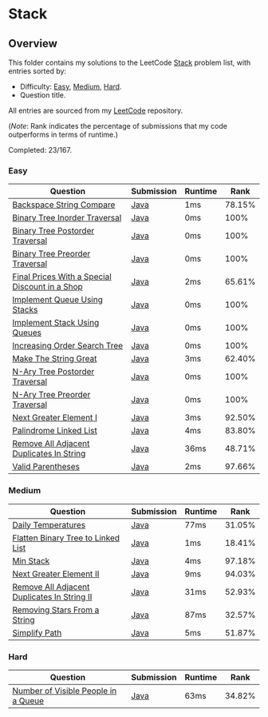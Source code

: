 # Stack

## Overview
This folder contains my solutions to the LeetCode [Stack](https://leetcode.com/problem-list/stack/) problem list,
with entries sorted by:
- Difficulty: [Easy](#easy), [Medium](#medium), [Hard](#hard).
- Question title.

All entries are sourced from my [LeetCode](https://github.com/shumarb/leetcode) repository.

(*Note*: Rank indicates the percentage of submissions that my code outperforms in terms of runtime.)

Completed: 23/167.

### Easy
| Question                                                                                                                                    | Submission                                                                                                         | Runtime | Rank   |
|---------------------------------------------------------------------------------------------------------------------------------------------|--------------------------------------------------------------------------------------------------------------------|---------|--------|
| [Backspace String Compare](https://leetcode.com/problems/backspace-string-compare/description/)                                             | [Java](https://github.com/shumarb/leetcode/blob/main/submissions/java/BackspaceStringCompare.java)                 | 1ms     | 78.15% |
| [Binary Tree Inorder Traversal](https://leetcode.com/problems/binary-tree-inorder-traversal/description/)                                   | [Java](https://github.com/shumarb/leetcode/blob/main/submissions/java/BinaryTreeInorderTraversal.java)             | 0ms     | 100%   |
| [Binary Tree Postorder Traversal](https://leetcode.com/problems/binary-tree-postorder-traversal/description/)                               | [Java](https://github.com/shumarb/leetcode/blob/main/submissions/java/BinaryTreePostorderTraversal.java)           | 0ms     | 100%   |
| [Binary Tree Preorder Traversal](https://leetcode.com/problems/binary-tree-preorder-traversal/description/)                                 | [Java](https://github.com/shumarb/leetcode/blob/main/submissions/java/BinaryTreePreorderTraversal.java)            | 0ms     | 100%   |
| [Final Prices With a Special Discount in a Shop](https://leetcode.com/problems/final-prices-with-a-special-discount-in-a-shop/description/) | [Java](https://github.com/shumarb/leetcode/blob/main/submissions/java/FinalPricesWithASpecialDiscountInAShop.java) | 2ms     | 65.61% |
| [Implement Queue Using Stacks](https://leetcode.com/problems/implement-queue-using-stacks/description/)                                     | [Java](https://github.com/shumarb/leetcode/blob/main/submissions/java/ImplementQueueUsingStacks.java)              | 0ms     | 100%   |
| [Implement Stack Using Queues](https://leetcode.com/problems/implement-stack-using-queues/description/)                                     | [Java](https://github.com/shumarb/leetcode/blob/main/submissions/java/ImplementStackUsingQueues.java)              | 0ms     | 100%   |
| [Increasing Order Search Tree](https://leetcode.com/problems/increasing-order-search-tree/description/)                                     | [Java](https://github.com/shumarb/leetcode/blob/main/submissions/java/IncreasingOrderSearchTree.java)              | 0ms     | 100%   |
| [Make The String Great](https://leetcode.com/problems/make-the-string-great/description/)                                                   | [Java](https://github.com/shumarb/leetcode/blob/main/submissions/java/MakeTheStringGreat.java)                     | 3ms     | 62.40% |
| [N-Ary Tree Postorder Traversal](https://leetcode.com/problems/n-ary-tree-postorder-traversal/description/)                                 | [Java](https://github.com/shumarb/leetcode/blob/main/submissions/java/NAryTreePostOrderTraversal.java)             | 0ms     | 100%   |
| [N-Ary Tree Preorder Traversal](https://leetcode.com/problems/n-ary-tree-preorder-traversal/description/)                                   | [Java](https://github.com/shumarb/leetcode/blob/main/submissions/java/NAryTreePreOrderTraversal.java)              | 0ms     | 100%   |
| [Next Greater Element I](https://leetcode.com/problems/next-greater-element-i/description/)                                                 | [Java](https://github.com/shumarb/leetcode/blob/main/submissions/java/NextGreaterElementOne.java)                  | 3ms     | 92.50% |
| [Palindrome Linked List](https://leetcode.com/problems/palindrome-linked-list/description/)                                                 | [Java](https://github.com/shumarb/leetcode/blob/main/submissions/java/PalindromeLinkedList.java)                   | 4ms     | 83.80% |
| [Remove All Adjacent Duplicates In String](https://leetcode.com/problems/remove-all-adjacent-duplicates-in-string/description/)             | [Java](https://github.com/shumarb/leetcode/blob/main/submissions/java/RemoveAllAdjacentDuplicatesInString.java)    | 36ms    | 48.71% |
| [Valid Parentheses](https://leetcode.com/problems/valid-parentheses/description/)                                                           | [Java](https://github.com/shumarb/leetcode/blob/main/submissions/java/ValidParentheses.java)                       | 2ms     | 97.66% |

### Medium
| Question                                                                                                                              | Submission                                                                                                         | Runtime | Rank   |
|---------------------------------------------------------------------------------------------------------------------------------------|--------------------------------------------------------------------------------------------------------------------|---------|--------|
| [Daily Temperatures](https://leetcode.com/problems/daily-temperatures/description/)                                                   | [Java](https://github.com/shumarb/leetcode/blob/main/submissions/java/DailyTemperatures.java)                      | 77ms    | 31.05% |
| [Flatten Binary Tree to Linked List](https://leetcode.com/problems/flatten-binary-tree-to-linked-list/description/)                   | [Java](https://github.com/shumarb/leetcode/blob/main/submissions/java/FlattenBinaryTreeToLinkedList.java)          | 1ms     | 18.41% |
| [Min Stack](https://leetcode.com/problems/min-stack/description/)                                                                     | [Java](https://github.com/shumarb/leetcode/blob/main/submissions/java/MinStack.java)                               | 4ms     | 97.18% |
| [Next Greater Element II](https://leetcode.com/problems/next-greater-element-ii/description/)                                         | [Java](https://github.com/shumarb/leetcode/blob/main/submissions/java/NextGreaterElementTwo.java)                  | 9ms     | 94.03% |
| [Remove All Adjacent Duplicates In String II](https://leetcode.com/problems/remove-all-adjacent-duplicates-in-string-ii/description/) | [Java](https://github.com/shumarb/leetcode/blob/main/submissions/java/RemoveAllAdjacentDuplicatesInStringTwo.java) | 31ms    | 52.93% |
| [Removing Stars From a String](https://leetcode.com/problems/removing-stars-from-a-string/description/)                               | [Java](https://github.com/shumarb/leetcode/blob/main/submissions/java/RemovingStarsFromAString.java)               | 87ms    | 32.57% |
| [Simplify Path](https://leetcode.com/problems/simplify-path/description/)                                                             | [Java](https://github.com/shumarb/leetcode/blob/main/submissions/java/SimplifyPath.java)                           | 5ms     | 51.87% |

### Hard
| Question                                                                                                              | Submission                                                                                                | Runtime | Rank   |
|-----------------------------------------------------------------------------------------------------------------------|-----------------------------------------------------------------------------------------------------------|---------|--------|
| [Number of Visible People in a Queue](https://leetcode.com/problems/number-of-visible-people-in-a-queue/description/) | [Java](https://github.com/shumarb/leetcode/blob/main/submissions/java/NumberOfVisiblePeopleInAQueue.java) | 63ms    | 34.82% |
